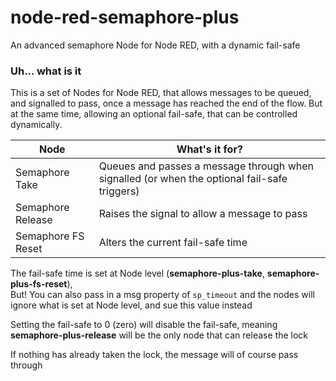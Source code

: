 # node-red-semaphore-plus
An advanced semaphore Node for Node RED, with a dynamic fail-safe

### Uh... what is it

This is a set of Nodes for Node RED, that allows messages to be queued, and signalled to pass, once a message has reached the end of the flow.
But at the same time, allowing an optional fail-safe, that can be controlled dynamically.

| Node | What's it for? |
|------|----------------|
|Semaphore Take | Queues and passes a message through when signalled (or when the optional fail-safe triggers) |
|Semaphore Release | Raises the signal to allow a message to pass   |
|Semaphore FS Reset | Alters the current fail-safe time |

The fail-safe time is set at Node level (**semaphore-plus-take**, **semaphore-plus-fs-reset**),  
But! You can also pass in a msg property of `sp_timeout` and the nodes will ignore what is set at Node level, and sue this value instead

Setting the fail-safe to 0 (zero) will disable the fail-safe, meaning **semaphore-plus-release** will be the only node that can release the lock

If nothing has already taken the lock, the message will of course pass through  
